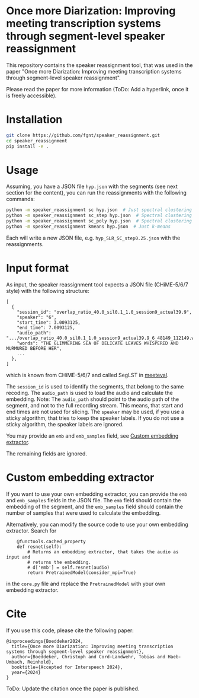 # Once more Diarization: Improving meeting transcription systems through segment-level speaker reassignment

This repository contains the speaker reassignment tool, that was used in the
paper "Once more Diarization: Improving meeting transcription systems through
segment-level speaker reassignment".

Please read the paper for more information (ToDo: Add a hyperlink, once it is freely accessible).

# Installation

```bash
git clone https://github.com/fgnt/speaker_reassignment.git
cd speaker_reassignment
pip install -e .
```

# Usage

Assuming, you have a JSON file `hyp.json` with the segments (see next section
for the content), you can run the reassignments with the following commands:

```bash
python -m speaker_reassignment sc hyp.json  # Just spectral clustering
python -m speaker_reassignment sc_step hyp.json  # Spectral clustering with step-wise attenuation
python -m speaker_reassignment sc_poly hyp.json  # Spectral clustering with polynomial attenuation
python -m speaker_reassignment kmeans hyp.json  # Just k-means
```
Each will write a new JSON file, e.g. `hyp_SLR_SC_step0.25.json` with the reassignments.

# Input format

As input, the speaker reassignment tool expects a JSON file (CHiME-5/6/7 style)
with the following structure:

```
[
  {
    "session_id": "overlap_ratio_40.0_sil0.1_1.0_session9_actual39.9",
    "speaker": "6",
    "start_time": 3.0093125,
    "end_time": 7.0093125,
    "audio_path": ".../overlap_ratio_40.0_sil0.1_1.0_session9_actual39.9_6_48149_112149.wav",
    "words": "THE GLIMMERING SEA OF DELICATE LEAVES WHISPERED AND MURMURED BEFORE HER",
    ...
  },
]
```

which is known from CHiME-5/6/7 and called SegLST in [meeteval](https://github.com/fgnt/meeteval).

The `session_id` is used to identify the segments, that belong to the same recoding.
The `audio_path` is used to load the audio and calculate the embedding.
Note: The `audio_path` should point to the audio path of the segment, and not
to the full recording stream. This means, that start and end times are not used
for slicing.
The `speaker` may be used, if you use a sticky algorithm, that tries to keep
the speaker labels. If you do not use a sticky algorithm, the speaker labels
are ignored.

You may provide an `emb` and `emb_samples` field,
see [Custom embedding extractor](#custom-embedding-extractor).

The remaining fields are ignored.

# Custom embedding extractor

If you want to use your own embedding extractor, you can provide the `emb` and
`emb_samples` fields in the JSON file. The `emb` field should contain the
embedding of the segment, and the `emb_samples` field should contain the number
of samples that were used to calculate the embedding.

Alternatively, you can modify the source code to use your own embedding
extractor. Search for 

```
    @functools.cached_property
    def resnet(self):
        # Returns an embedding extractor, that takes the audio as input and
        # returns the embedding.
        # d['emb'] = self.resnet(audio)
        return PretrainedModel(consider_mpi=True)
```

in the `core.py` file and replace the `PretrainedModel` with your own embedding
extractor.

# Cite

If you use this code, please cite the following paper:

```
@inproceedings{Boeddeker2024,
  title={Once more Diarization: Improving meeting transcription systems through segment-level speaker reassignment},
  author={Boeddeker, Christoph and Cord-Landwehr, Tobias and Haeb-Umbach, Reinhold},
  booktitle={Accepted for Interspeech 2024},
  year={2024}
}
```

ToDo: Update the citation once the paper is published.